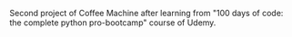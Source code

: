 Second project of Coffee Machine after learning from "100 days of code: the complete python pro-bootcamp" course of Udemy.

